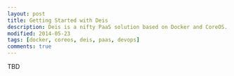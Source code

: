 ```yaml
---
layout: post
title: Getting Started with Deis
description: Deis is a nifty PaaS solution based on Docker and CoreOS. It allows you to roll your own PaaS deployment for your development environments. The workflow using Deis is very similar to Heroku.
modified: 2014-05-23
tags: [docker, coreos, deis, paas, devops]
comments: true
---
```


TBD
